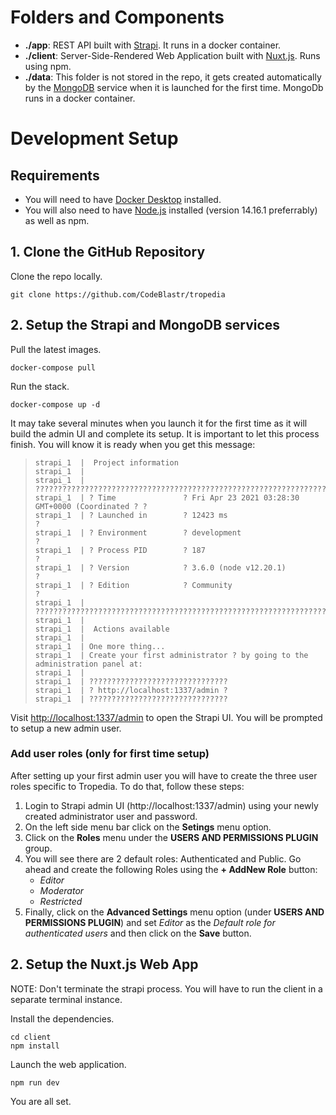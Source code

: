 # Folders and Components

- **./app**: REST API built with [Strapi](https://strapi.io/). It runs in a docker container.
- **./client**: Server-Side-Rendered Web Application built with [Nuxt.js](https://nuxtjs.org/). Runs using npm.
- **./data**: This folder is not stored in the repo, it gets created automatically by the [MongoDB](https://www.mongodb.com/) service when it is launched for the first time. MongoDb runs in a docker container.


# Development Setup

## Requirements

- You will need to have [Docker Desktop](https://www.docker.com/products/docker-desktop) installed.
- You will also need to have [Node.js](https://nodejs.org/en/) installed (version 14.16.1 preferrably) as well as npm.

## 1. Clone the GitHub Repository

Clone the repo locally.
```
git clone https://github.com/CodeBlastr/tropedia
```

## 2. Setup the Strapi and MongoDB services

Pull the latest images.
```
docker-compose pull
```

Run the stack.
```
docker-compose up -d
```

It may take several minutes when you launch it for the first time as it will build the admin UI and complete its setup. It is important to let this process finish. You will know it is ready when you get this message:

>```
>strapi_1  |  Project information
>strapi_1  | 
>strapi_1  | ?????????????????????????????????????????????????????????????????????????
>strapi_1  | ? Time               ? Fri Apr 23 2021 03:28:30 GMT+0000 (Coordinated ? ?
>strapi_1  | ? Launched in        ? 12423 ms                                         ?
>strapi_1  | ? Environment        ? development                                      ?
>strapi_1  | ? Process PID        ? 187                                              ?
>strapi_1  | ? Version            ? 3.6.0 (node v12.20.1)                            ?
>strapi_1  | ? Edition            ? Community                                        ?
>strapi_1  | ?????????????????????????????????????????????????????????????????????????
>strapi_1  | 
>strapi_1  |  Actions available
>strapi_1  | 
>strapi_1  | One more thing...
>strapi_1  | Create your first administrator ? by going to the administration panel at:
>strapi_1  | 
>strapi_1  | ???????????????????????????????
>strapi_1  | ? http://localhost:1337/admin ?
>strapi_1  | ???????????????????????????????
>```

Visit [http://localhost:1337/admin](http://localhost:1337/admin) to open the Strapi UI. You will be prompted to setup a new admin user.

### Add user roles (only for first time setup)
After setting up your first admin user you will have to create the three user roles specific to Tropedia. To do that, follow these steps:
1. Login to Strapi admin UI (http://localhost:1337/admin) using your newly created administrator user and password.
2. On the left side menu bar click on the **Setings** menu option.
3. Click on the **Roles** menu under the **USERS AND PERMISSIONS PLUGIN** group.
4. You will see there are 2 default roles: Authenticated and Public. Go ahead and create the following Roles using the **+ AddNew Role** button:
    - *Editor*
    - *Moderator*
    - *Restricted*
5. Finally, click on the **Advanced Settings** menu option (under **USERS AND PERMISSIONS PLUGIN**) and set *Editor* as the *Default role for authenticated users* and then click on the **Save** button.

## 2. Setup the Nuxt.js Web App

NOTE: Don't terminate the strapi process. You will have to run the client in a separate terminal instance.

Install the dependencies.

```
cd client
npm install
```

Launch the web application.

```
npm run dev
```

You are all set.